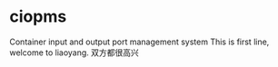 # ciopms
Container input and output port management system
This is first line, welcome to liaoyang.
双方都很高兴